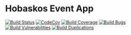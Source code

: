 # Hobaskos Event App

[![Build Status](https://travis-ci.org/hobaskos/event.app.svg)](https://travis-ci.org/hobaskos/event.app)
[![CodeCov](https://codecov.io/gh/hobaskos/event.app/branch/master/graph/badge.svg)](https://codecov.io/gh/hobaskos/event.app)
[![Build Coverage](https://sonarqube.com/api/badges/measure?key=hobaskos:event:app&metric=coverage)](https://sonarqube.com/dashboard?id=hobaskos%3Aevent%3Aapp)
[![Build Bugs](https://sonarqube.com/api/badges/measure?key=hobaskos:event:app&metric=bugs)](https://sonarqube.com/dashboard?id=hobaskos%3Aevent%3Aapp)
[![Build Vulnerabilities](https://sonarqube.com/api/badges/measure?key=hobaskos:event:app&metric=vulnerabilities)](https://sonarqube.com/dashboard?id=hobaskos%3Aevent%3Aapp)
[![Build Duplications](https://sonarqube.com/api/badges/measure?key=hobaskos:event:app&metric=duplicated_lines_density)](https://sonarqube.com/dashboard?id=hobaskos%3Aevent%3Aapp)
